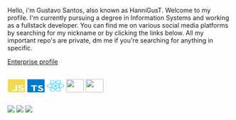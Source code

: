 Hello, i'm Gustavo Santos, also known as HanniGusT. Welcome to my profile. I'm currently pursuing a degree in Information Systems and working as a fullstack developer. You can find me on various social media platforms by searching for my nickname or by clicking the links below. All my important repo's are private, dm me if you're searching for anything in specific.

[Enterprise profile](https://github.com/GustSantosCS?tab=overview&from=2023-11-01&to=2023-11-19)

<!-- ##

 <a href="https://github.com/HannigUsT">
 <img height="180em" src="https://github-readme-stats.vercel.app/api?username=HannigUsT&show_icons=true&theme=dark&include_all_commits=true&count_private=true"/>
  
## -->

<div style="display: inline_block"><br>
  <img align="center" height="30" width="40" src="https://raw.githubusercontent.com/devicons/devicon/master/icons/javascript/javascript-plain.svg">
  <img align="center" height="30" width="40" src="https://raw.githubusercontent.com/devicons/devicon/master/icons/typescript/typescript-plain.svg">
  <img align="center" height="30" width="40" src="https://raw.githubusercontent.com/devicons/devicon/master/icons/react/react-original.svg">
  <img align="center" height="30" width="40" src="https://cdn.jsdelivr.net/gh/devicons/devicon/icons/c/c-original.svg">
  <img align="center" height="30" width="40" src="https://cdn.jsdelivr.net/gh/devicons/devicon/icons/java/java-original.svg">
</div>
  
##
          
<div>
<!--   <a href="https://twitter.com/hannigust" target="_blank"><img src"https://img.shields.io/twitter/url?label=twitter&style=social" target="_blank"></a> -->
  <a href="https://instagram.com/hannigust" target="_blank"><img src="https://img.shields.io/badge/-Instagram-%23E4405F?style=for-the-badge&logo=instagram&logoColor=white" target="_blank"></a>
 	<a href="https://www.twitch.tv/hannigust" target="_blank"><img src="https://img.shields.io/badge/Twitch-9146FF?style=for-the-badge&logo=twitch&logoColor=white" target="_blank"></a>
<!--   <a href="https://discord.gg/HanniGusT#4264" target="_blank"><img src="https://img.shields.io/badge/Discord-7289DA?style=for-the-badge&logo=discord&logoColor=white" target="_blank"></a>  -->
  <a href="https://www.linkedin.com/in/hannigust" target="_blank"><img src="https://img.shields.io/badge/-LinkedIn-%230077B5?style=for-the-badge&logo=linkedin&logoColor=white" target="_blank"></a>
  </div>
  
##
  
